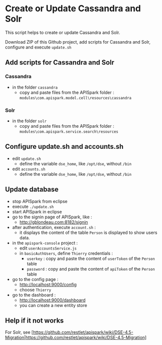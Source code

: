 Create or Update Cassandra and Solr
=========================

This script helps to create or update Cassandra and Solr.

Download ZIP of this Github project, add scripts for Cassandra and Solr, configure and execute ```update.sh```

Add scripts for Cassandra and Solr
-------

### Cassandra
* in the folder ```cassandra```
  * copy and paste files from the APISpark folder : ```modules\com.apispark.model.cell\resources\cassandra```

### Solr
* in the folder ```solr```
  * copy and paste files from the APISpark folder : ```modules\com.apispark.service.search\resources```

Configure update.sh and accounts.sh
-------------

* edit ```update.sh```
  * define the variable ```dse_home```, like ```/opt/dse```, without ```/bin```
* edit ```accounts.sh```
  * define the variable ```dse_home```, like ```/opt/dse```, without ```/bin```

Update database
---
* stop APISpark from eclipse
* execute ```./update.sh```
* start APISpark in eclipse
* go to the signin page of APISpark, like :
  * http://gblondeau.com:8182/signin
* after authentication, execute ```account.sh``` :
  * it displays the content of the table ```Person``` is displayed to show users data.
* in the ```apispark-console``` project :
  * edit ```userAccountsService.js```
  * in ```basicAuthUsers```, define ```Thierry``` credentials :
	* ```userkey``` : copy and paste the content of ```userToken``` of the ```Person``` table
	* ```password``` : copy and paste the content of ```apiToken``` of the ```Person``` table
* go to the config page : 
  * [http://localhost:9000/config](http://localhost:9000/config)
  * choose ```Thierry```
* go to the dashboard : 
  * [http://localhost:9000/dashboard](http://localhost:9000/dashboard)
  * you can create a new entity store

Help if it not works
----

For Solr, see [https://github.com/restlet/apispark/wiki/DSE-4.5-Migration|https://github.com/restlet/apispark/wiki/DSE-4.5-Migration]
